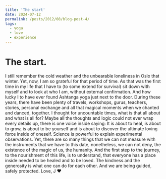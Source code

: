 ```yaml
---
title: 'The start'
date: 2024-07-12
permalink: /posts/2012/08/blog-post-4/
tags:
  - yoga
  - love
  - experience
---
```


The start.
======
I still remember the cold weather and the unbearable loneliness in Oslo that winter. Yet, now, I am so grateful for that period of time. As that was the first time in my life that I have to (to some extend for survival) sit down with myself and to look at who I am, without external confirmation. And how lucky I to have ever found Ashtanga yoga just next to the door.
During these years, there have been plenty of travels, workshops, gurus, teachers, stories, personal exchange and all that magical moments when we chanted and danced, together.
I thought for uncountable times, what is that all about and what is all for? Maybe all the thoughts and logic could not ever wrap every details up, there is one voice inside saying: 
It is about to heal, is about to grow, is about to be yourself and is about to discover the ultimate loving force inside of oneself. 
Science is powerful to explain experimental observations. Yet, there are so many things that we can not measure with the instruments that we have to this date, nonetheless, we can not deny, the existence of the magic of us, the humanity.
And the first step to the journey, to the nourishment of this life, is to understand, that everyone has a place inside needed to be healed and to be loved.
The kindness and the generosity is what one can do for each other.
And we are being guided, safely protected. 
Love, 
J
❤️
